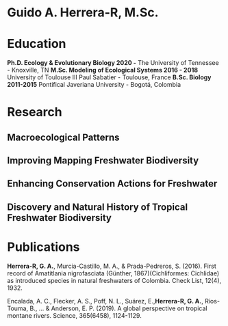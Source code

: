 # Guido A. Herrera-R, M.Sc.

# Education
**Ph.D. Ecology & Evolutionary Biology 2020 -** 
The University of Tennessee - Knoxville, TN
**M.Sc. Modeling of Ecological Systems 2016 - 2018**
University of Toulouse III Paul Sabatier - Toulouse, France
**B.Sc. Biology 2011-2015**
Pontifical Javeriana University - Bogotá, Colombia

# Research

## Macroecological Patterns

## Improving Mapping Freshwater Biodiversity

## Enhancing Conservation Actions for Freshwater 

## Discovery and Natural History of Tropical Freshwater Biodiversity

# Publications 

**Herrera-R, G. A.**, Murcia-Castillo, M. A., & Prada-Pedreros, S. (2016). First record of Amatitlania nigrofasciata (Günther, 1867)(Cichliformes: Cichlidae) as introduced species in natural freshwaters of Colombia. Check List, 12(4), 1932.

Encalada, A. C., Flecker, A. S., Poff, N. L., Suárez, E.,**Herrera-R, G. A.**, Ríos-Touma, B., ... & Anderson, E. P. (2019). A global perspective on tropical montane rivers. Science, 365(6458), 1124-1129.



